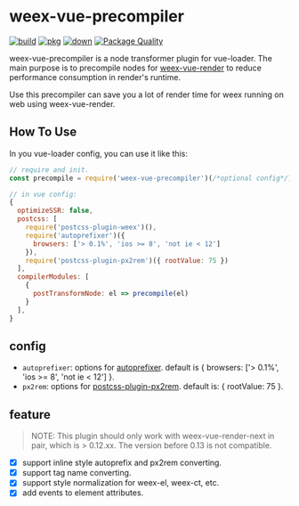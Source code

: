 # weex-vue-precompiler

[![build](https://travis-ci.org/weexteam/weex-vue-precompiler.svg?branch=master)](https://travis-ci.org/MrRaindrop/weex-vue-precompiler)
[![pkg](https://img.shields.io/npm/v/weex-vue-precompiler.svg?style=flat)](https://npmjs.com/package/weex-vue-precompiler)
[![down](https://img.shields.io/npm/dm/weex-vue-precompiler.svg)](https://npmjs.com/package/weex-vue-precompiler)
[![Package Quality](http://npm.packagequality.com/shield/weex-vue-precompiler.svg)](http://packagequality.com/#?package=weex-vue-precompiler)

weex-vue-precompiler is a node transformer plugin for vue-loader. The main purpose is to precompile nodes for [weex-vue-render](https://www.npmjs.com/package/weex-vue-render) to reduce performance consumption in render's runtime.

Use this precompiler can save you a lot of render time for weex running on web using weex-vue-render.

## How To Use

In you vue-loader config, you can use it like this:

```javascript
// require and init.
const precompile = require('weex-vue-precompiler')(/*optional config*/)

// in vue config:
{
  optimizeSSR: false,
  postcss: [
    require('postcss-plugin-weex')(),
    require('autoprefixer')({
      browsers: ['> 0.1%', 'ios >= 8', 'not ie < 12']
    }),
    require('postcss-plugin-px2rem')({ rootValue: 75 })
  ],
  compilerModules: [
    {
      postTransformNode: el => precompile(el)
    }
  ],
}
```

## config

<!-- * `preservedTags`: the preserved weex components tag list. The default value is: `['a','container','div','image','img','text','input','switch','list','scroller','waterfall','slider','indicator','loading-indicator','loading','refresh','textarea','video','web']`. If you have other components as plugins installed in weex, you should add them to this lists, add pass the whole list to this. -->
* `autoprefixer`: options for [autoprefixer](https://github.com/postcss/autoprefixer). default is { browsers: ['> 0.1%', 'ios >= 8', 'not ie < 12'] }.
* `px2rem`: options for [postcss-plugin-px2rem](https://github.com/ant-tool/postcss-plugin-px2rem). default is: { rootValue: 75 }.

## feature

> NOTE: This plugin should only work with weex-vue-render-next in pair, which is > 0.12.xx. The version before 0.13 is not compatible.

- [x] support inline style autoprefix and px2rem converting.
- [x] support tag name converting.
- [x] support style normalization for weex-el, weex-ct, etc.
- [x] add events to element attributes.
